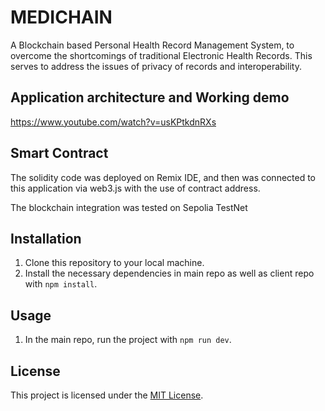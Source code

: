 # MEDICHAIN

A Blockchain based Personal Health Record Management System, to overcome the shortcomings of traditional Electronic Health Records. This serves to address the issues of privacy of records and interoperability.

## Application architecture and Working demo
https://www.youtube.com/watch?v=usKPtkdnRXs

## Smart Contract

The solidity code was deployed on Remix IDE, and then was connected to this application via web3.js with the use of contract address.

The blockchain integration was tested on Sepolia TestNet

## Installation

1. Clone this repository to your local machine.
2. Install the necessary dependencies in main repo as well as client repo with `npm install`.

## Usage

1. In the main repo, run the project with `npm run dev`.

## License

This project is licensed under the [MIT License](https://opensource.org/licenses/MIT).